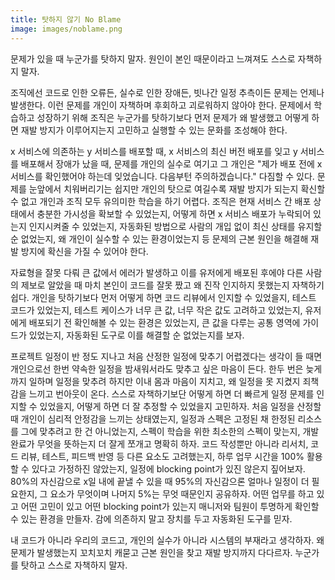 ```yaml
---
title: 탓하지 않기 No Blame
image: images/noblame.png
---
```


문제가 있을 때 누군가를 탓하지 말자. 원인이 본인 때문이라고 느껴져도 스스로 자책하지 말자.

조직에선 코드로 인한 오류든, 실수로 인한 장애든, 빗나간 일정 추측이든 문제는 언제나 발생한다. 이런 문제를 개인이 자책하며 후회하고 괴로워하지 않아야 한다. 문제에서 학습하고 성장하기 위해 조직은 누군가를 탓하기보다 먼저 문제가 왜 발생했고 어떻게 하면 재발 방지가 이루어지는지 고민하고 실행할 수 있는 문화를 조성해야 한다.

x 서비스에 의존하는 y 서비스를 배포할 때, x 서비스의 최신 버전 배포를 잊고 y 서비스를 배포해서 장애가 났을 때, 문제를 개인의 실수로 여기고 그 개인은 "제가 배포 전에 x 서비스를 확인했어야 하는데 잊었습니다. 다음부턴 주의하겠습니다." 다짐할 수 있다. 문제를 눈앞에서 치워버리기는 쉽지만 개인의 탓으로 여길수록 재발 방지가 되는지 확신할 수 없고 개인과 조직 모두 유의미한 학습을 하기 어렵다.
조직은 현재 서비스 간 배포 상태에서 충분한 가시성을 확보할 수 있었는지, 어떻게 하면 x 서비스 배포가 누락되어 있는지 인지시켜줄 수 있었는지, 자동화된 방법으로 사람의 개입 없이 최신 상태를 유지할 순 없었는지, 왜 개인이 실수할 수 있는 환경이었는지 등 문제의 근본 원인을 해결해 재발 방지에 확신을 가질 수 있어야 한다.

자료형을 잘못 다뤄 큰 값에서 에러가 발생하고 이를 유저에게 배포된 후에야 다른 사람의 제보로 알았을 때 마치 본인이 코드를 잘못 짰고 왜 진작 인지하지 못했는지 자책하기 쉽다. 개인을 탓하기보다 먼저 어떻게 하면 코드 리뷰에서 인지할 수 있었을지, 테스트 코드가 있었는지, 테스트 케이스가 너무 큰 값, 너무 작은 값도 고려하고 있었는지, 유저에게 배포되기 전 확인해볼 수 있는 환경은 있었는지, 큰 값을 다루는 공통 영역에 가이드가 있었는지, 자동화된 도구로 이를 해결할 순 없었는지를 보자.

프로젝트 일정이 반 정도 지나고 처음 산정한 일정에 맞추기 어렵겠다는 생각이 들 때면 개인으로선 한번 약속한 일정을 밤새워서라도 맞추고 싶은 마음이 든다. 한두 번은 늦게까지 일하며 일정을 맞추려 하지만 이내 몸과 마음이 지치고, 왜 일정을 못 지켰지 죄책감을 느끼고 번아웃이 온다. 스스로 자책하기보단 어떻게 하면 더 빠르게 일정 문제를 인지할 수 있었을지, 어떻게 하면 더 잘 추정할 수 있었을지 고민하자. 처음 일정을 산정할 때 개인이 심리적 안정감을 느끼는 상태였는지, 일정과 스펙은 고정된 채 한정된 리소스를 그에 맞추려고 한 건 아니었는지, 스펙이 학습을 위한 최소한의 스펙이 맞는지, 개발 완료가 무엇을 뜻하는지 더 잘게 쪼개고 명확히 하자. 코드 작성뿐만 아니라 리서치, 코드 리뷰, 테스트, 피드백 반영 등 다른 요소도 고려했는지, 하루 업무 시간을 100% 활용할 수 있다고 가정하진 않았는지, 일정에 blocking point가 있진 않은지 짚어보자. 80%의 자신감으로 x일 내에 끝낼 수 있을 때 95%의 자신감으론 얼마나 일정이 더 필요한지, 그 요소가 무엇이며 나머지 5%는 무엇 때문인지 공유하자. 어떤 업무를 하고 있고 어떤 고민이 있고 어떤 blocking point가 있는지 매니저와 팀원이 투명하게 확인할 수 있는 환경을 만들자. 감에 의존하지 말고 장치를 두고 자동화된 도구를 믿자.

내 코드가 아니라 우리의 코드고, 개인의 실수가 아니라 시스템의 부재라고 생각하자. 왜 문제가 발생했는지 꼬치꼬치 캐묻고 근본 원인을 찾고 재발 방지까지 다다르자. 누군가를 탓하고 스스로 자책하지 말자.
